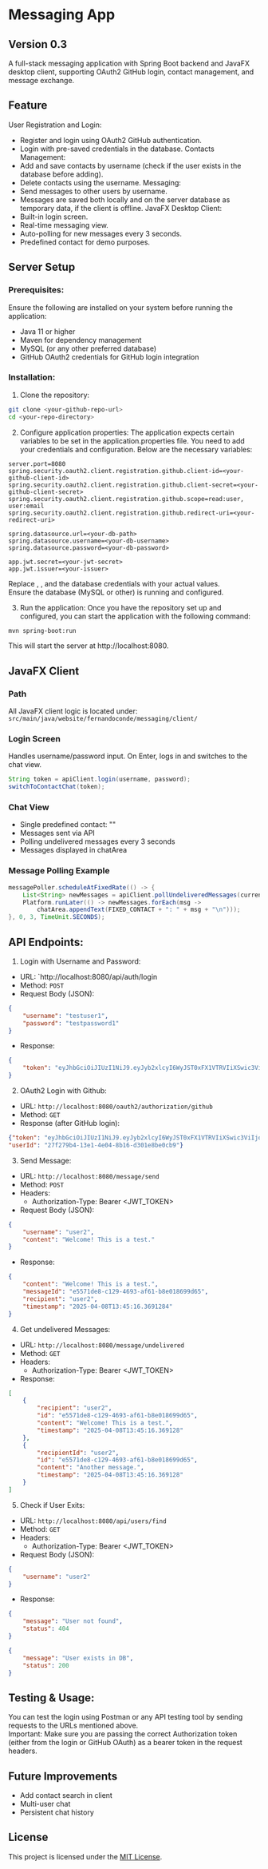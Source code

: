 # Messaging App

## Version 0.3
A full-stack messaging application with Spring Boot backend and JavaFX desktop client, supporting OAuth2 GitHub login, contact management, and message exchange.
## Feature

User Registration and Login:
- Register and login using OAuth2 GitHub authentication.
- Login with pre-saved credentials in the database.
Contacts Management:
- Add and save contacts by username (check if the user exists in the database before adding).
- Delete contacts using the username.
Messaging:
- Send messages to other users by username.
- Messages are saved both locally and on the server database as temporary data, if the client is offline.
JavaFX Desktop Client:
- Built-in login screen.
- Real-time messaging view.
- Auto-polling for new messages every 3 seconds.
- Predefined contact for demo purposes.

## Server Setup
### Prerequisites:
Ensure the following are installed on your system before running the application:
- Java 11 or higher
- Maven for dependency management
- MySQL (or any other preferred database)
- GitHub OAuth2 credentials for GitHub login integration

### Installation:
1. Clone the repository:
```bash
git clone <your-github-repo-url>
cd <your-repo-directory>
```
2. Configure application properties: The application expects certain variables to be set in the application.properties file. You need to add your credentials and configuration. Below are the necessary variables:
```properties
server.port=8080
spring.security.oauth2.client.registration.github.client-id=<your-github-client-id>
spring.security.oauth2.client.registration.github.client-secret=<your-github-client-secret>
spring.security.oauth2.client.registration.github.scope=read:user, user:email
spring.security.oauth2.client.registration.github.redirect-uri=<your-redirect-uri>

spring.datasource.url=<your-db-path>
spring.datasource.username=<your-db-username>
spring.datasource.password=<your-db-password>

app.jwt.secret=<your-jwt-secret>
app.jwt.issuer=<your-issuer>
```
Replace <your-github-client-id>, <your-github-client-secret>, and the database credentials with your actual values.  
Ensure the database (MySQL or other) is running and configured.

3. Run the application: Once you have the repository set up and configured, you can start the application with the following command:
```bash
mvn spring-boot:run
```
This will start the server at http://localhost:8080.

## **JavaFX Client**
### Path
All JavaFX client logic is located under:
`src/main/java/website/fernandoconde/messaging/client/`

### Login Screen
Handles username/password input. On Enter, logs in and switches to the chat view.
```java
String token = apiClient.login(username, password);
switchToContactChat(token);
```

### Chat View
- Single predefined contact: "<Usertest>"
- Messages sent via API
- Polling undelivered messages every 3 seconds
- Messages displayed in chatArea

### Message Polling Example
```java
messagePoller.scheduleAtFixedRate(() -> {
    List<String> newMessages = apiClient.pollUndeliveredMessages(currentToken);
    Platform.runLater(() -> newMessages.forEach(msg -> 
        chatArea.appendText(FIXED_CONTACT + ": " + msg + "\n")));
}, 0, 3, TimeUnit.SECONDS);
```

## API Endpoints:
1. Login with Username and Password:
- URL: `http://localhost:8080/api/auth/login
- Method: `POST`
- Request Body (JSON):
```json
{
    "username": "testuser1",
    "password": "testpassword1"
}   
```
* Response:
```json
{
    "token": "eyJhbGciOiJIUzI1NiJ9.eyJyb2xlcyI6WyJST0xFX1VTRVIiXSwic3ViIjoidGVzdHVzZXIiLCJpc3MiOiJtZXNzYWdpbmctYXBwLW1hcmZlciIsImlhdCI6MTc0NDA1MzIwMCwiZXhwIjoxNzQ0MTM5NjAwfQ.gMnRPpdmuDvOftVCna0JI5KRFh78xgDnIf_oeHEo6GA"
}
```
2. OAuth2 Login with Github:
- URL: `http://localhost:8080/oauth2/authorization/github`
- Method: `GET`
- Response (after GitHub login):
```json
{"token": "eyJhbGciOiJIUzI1NiJ9.eyJyb2xlcyI6WyJST0xFX1VTRVIiXSwic3ViIjoiZmNwLWh1bmFuY2UiLCJpc3MiOiJtZXNzYWdpbmctYXBwLW1hcmZlciIsImlhdCI6MTc0NDA5OTc1NywiZXhwIjoxNzQ0MTg2MTU3fQ.xK_1xHXqdym8CIobrymPuAFLhlukK60J_32aaRatI2I",
"userId": "27f279b4-13e1-4e04-8b16-d301e8be0cb9"}
```
3. Send Message:
- URL: `http://localhost:8080/message/send`
- Method: `POST`
- Headers:
    - Authorization-Type: Bearer <JWT_TOKEN> 
- Request Body (JSON):
```json
{
    "username": "user2",
    "content": "Welcome! This is a test." 
}
```
- Response:
```json
{
    "content": "Welcome! This is a test.",
    "messageId": "e5571de8-c129-4693-af61-b8e018699d65",
    "recipient": "user2",
    "timestamp": "2025-04-08T13:45:16.3691284"
}
```
4. Get undelivered Messages:
- URL: `http://localhost:8080/message/undelivered`
- Method: `GET`
- Headers:
    - Authorization-Type: Bearer <JWT_TOKEN>  
- Response:
```json
[
    {
        "recipient": "user2",
        "id": "e5571de8-c129-4693-af61-b8e018699d65",
        "content": "Welcome! This is a test.",
        "timestamp": "2025-04-08T13:45:16.369128"
    },
    {
        "recipientId": "user2",
        "id": "e5571de8-c129-4693-af61-b8e018699d65",
        "content": "Another message.",
        "timestamp": "2025-04-08T13:45:16.369128"
    }
]
```
5. Check if User Exits:
- URL: `http://localhost:8080/api/users/find`
- Method: `GET`
- Headers:
    - Authorization-Type: Bearer <JWT_TOKEN>  
- Request Body (JSON):
```json
{
    "username": "user2"
}
```
- Response:
```json
{
    "message": "User not found",
    "status": 404
}
```
```json
{
    "message": "User exists in DB",
    "status": 200
}
```
## Testing & Usage:
You can test the login using Postman or any API testing tool by sending requests to the URLs mentioned above.  
Important: Make sure you are passing the correct Authorization token (either from the login or GitHub OAuth) as a bearer token in the request headers.

## Future Improvements
- Add contact search in client
- Multi-user chat
- Persistent chat history

## License

This project is licensed under the [MIT License](LICENSE.txt).
